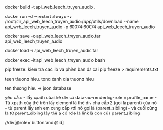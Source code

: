 docker build -t api_web_leech_truyen_audio .

docker run -d --restart always -v /root/dir_api_web_leech_truyen_audio:/_app_/utils/download --name api_web_leech_truyen_audio -p 60074:60074 api_web_leech_truyen_audio

docker save -o api_web_leech_truyen_audio.tar api_web_leech_truyen_audio

docker load -i api_web_leech_truyen_audio.tar


docker exec -it api_web_leech_truyen_audio bash

pip freeze: kiem tra cac lib va phien ban da cai
pip freeze > requirements.txt


teen thuong hieu, tong danh gia thuong hieu

ten thuong hieu -> json database




yêu cầu:
    - lấy xpath của thẻ div có data-ad-rendering-role = profile_name
    - Từ xpath của thẻ trên lấy element là thẻ div cha cấp 2 (gọi là parent) của nó
    - từ parent lấy anh em cùng cấp với nó gọi là (parent_sibling)
    - và cuối cùng là từ parent_sibling lấy thẻ a có role là link là con của parent_sibling

//div[@role='button'and @id]